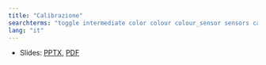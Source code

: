 ```yaml
---
title: "Calibrazione"
searchterms: "toggle intermediate color colour colour_sensor sensors calibration calibrate colour_calibration color_sensor_calibration"
lang: "it"
---
```

 <ul>
 <li class="ng-binding">Slides:
 <a href="ProgrammingLessons/intermediate/Calibrazione.pptx">PPTX</a>,
 <a href="ProgrammingLessons/intermediate/Calibrazione.pdf">PDF</a>
 </li>
 </ul>
